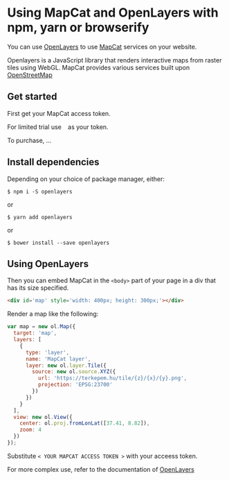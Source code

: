 # Using MapCat and OpenLayers with npm, yarn or browserify

You can use [OpenLayers](http://openlayers.org) to use [MapCat](http://mapcat.com) services on your website.

Openlayers is a JavaScript library that renders interactive maps from raster tiles using WebGL. 
MapCat provides various services built upon [OpenStreetMap](http://openstreetmap.org)

## Get started

First get your MapCat access token.

For limited trial use ``` ``` as your token.

To purchase, ...

## Install dependencies

Depending on your choice of package manager, either:

```shell
$ npm i -S openlayers
```

or

```shell
$ yarn add openlayers
```

or

```shell
$ bower install --save openlayers
```

## Using OpenLayers

Then you can embed MapCat in the ```<body>``` part of your page in a div that has its size specified.

```html
<div id='map' style='width: 400px; height: 300px;'></div>
```

Render a map like the following:

```js
var map = new ol.Map({
  target: 'map',
  layers: [
    {
      type: 'layer',
      name: 'MapCat layer',
      layer: new ol.layer.Tile({
        source: new ol.source.XYZ({
          url: 'https://terkepem.hu/tile/{z}/{x}/{y}.png',
          projection: 'EPSG:23700'
        })
      })
    }
  ],
  view: new ol.View({
    center: ol.proj.fromLonLat([37.41, 8.82]),
    zoom: 4
  })
});
```

Substitute ```< YOUR MAPCAT ACCESS TOKEN >``` with your acceess token.

For more complex use, refer to the documentation of [OpenLayers](http://openlayers.org)
